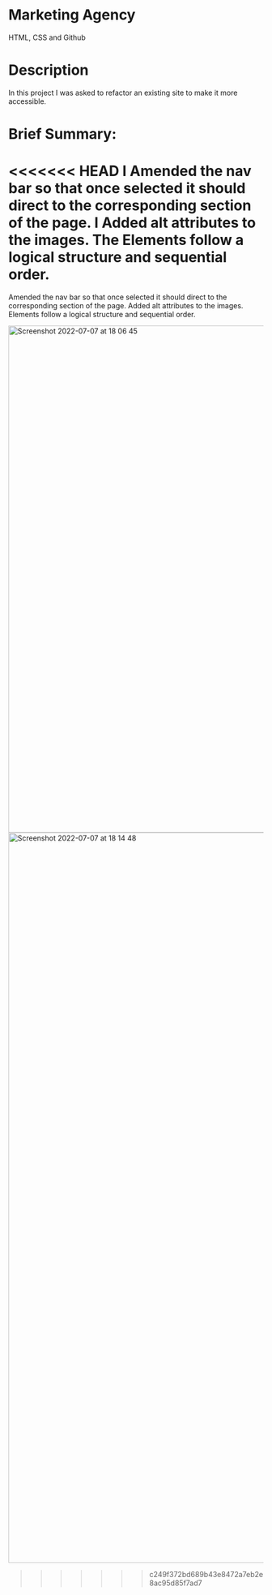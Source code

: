 # Marketing Agency

HTML, CSS and Github

# Description

In this project I was asked to refactor an existing site to make it more accessible.

# Brief Summary:

<<<<<<< HEAD
I Amended the nav bar so that once selected it should direct to the corresponding section of the page.
I Added alt attributes to the images.
The Elements follow a logical structure and sequential order.
=======
Amended the nav bar so that once selected it should direct to the corresponding section of the page.
Added alt attributes to the images.
Elements follow a logical structure and sequential order.

<img width="1000" alt="Screenshot 2022-07-07 at 18 06 45" src="https://user-images.githubusercontent.com/108237958/177832205-7a750c6d-d040-452e-90c6-f04f15e5dcea.png">

<img width="1440" alt="Screenshot 2022-07-07 at 18 14 48" src="https://user-images.githubusercontent.com/108237958/177832298-406d4f95-eec4-41a4-9e8b-58a1cff22001.png">

> > > > > > > c249f372bd689b43e8472a7eb2e8ac95d85f7ad7
